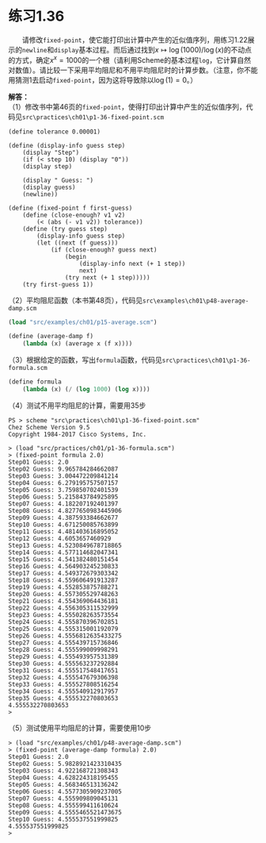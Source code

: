 # 练习1.36
&emsp;&emsp;请修改`fixed-point`，使它能打印出计算中产生的近似值序列，用练习1.22展示的`newline`和`display`基本过程。而后通过找到$x \mapsto \log(1000) / \log(x)$的不动点的方式，确定$x^x=1000$的一个根（请利用Scheme的基本过程`log`，它计算自然对数值）。请比较一下采用平均阻尼和不用平均阻尼时的计算步数。（注意，你不能用猜测1去启动`fixed-point`，因为这将导致除以$\log(1)=0$。）  

**解答：**  
（1）修改书中第46页的`fixed-point`，使得打印出计算中产生的近似值序列，代码见`src\practices\ch01\p1-36-fixed-point.scm`
```
(define tolerance 0.00001)

(define (display-info guess step)
    (display "Step")
    (if (< step 10) (display "0"))
    (display step)

    (display " Guess: ")
    (display guess)
    (newline))

(define (fixed-point f first-guess)
    (define (close-enough? v1 v2)
        (< (abs (- v1 v2)) tolerance))
    (define (try guess step)
        (display-info guess step)
        (let ((next (f guess)))
            (if (close-enough? guess next)
                (begin
                    (display-info next (+ 1 step))
                    next)
                (try next (+ 1 step)))))
    (try first-guess 1))
```
（2）平均阻尼函数（本书第48页），代码见`src\examples\ch01\p48-average-damp.scm`
```lisp
(load "src/examples/ch01/p15-average.scm")

(define (average-damp f)
    (lambda (x) (average x (f x))))
```
（3）根据给定的函数，写出`formula`函数，代码见`src\practices\ch01\p1-36-formula.scm`
```lisp
(define formula
    (lambda (x) (/ (log 1000) (log x))))
```
（4）测试不用平均阻尼的计算，需要用35步
```shell
PS > scheme "src\practices\ch01\p1-36-fixed-point.scm"
Chez Scheme Version 9.5
Copyright 1984-2017 Cisco Systems, Inc.

> (load "src/practices/ch01/p1-36-formula.scm")
> (fixed-point formula 2.0)
Step01 Guess: 2.0
Step02 Guess: 9.965784284662087
Step03 Guess: 3.004472209841214
Step04 Guess: 6.279195757507157
Step05 Guess: 3.759850702401539
Step06 Guess: 5.215843784925895
Step07 Guess: 4.182207192401397
Step08 Guess: 4.8277650983445906
Step09 Guess: 4.387593384662677
Step10 Guess: 4.671250085763899
Step11 Guess: 4.481403616895052
Step12 Guess: 4.6053657460929
Step13 Guess: 4.5230849678718865
Step14 Guess: 4.577114682047341
Step15 Guess: 4.541382480151454
Step16 Guess: 4.564903245230833
Step17 Guess: 4.549372679303342
Step18 Guess: 4.559606491913287
Step19 Guess: 4.552853875788271
Step20 Guess: 4.557305529748263
Step21 Guess: 4.554369064436181
Step22 Guess: 4.556305311532999
Step23 Guess: 4.555028263573554
Step24 Guess: 4.555870396702851
Step25 Guess: 4.555315001192079
Step26 Guess: 4.5556812635433275
Step27 Guess: 4.555439715736846
Step28 Guess: 4.555599009998291
Step29 Guess: 4.555493957531389
Step30 Guess: 4.555563237292884
Step31 Guess: 4.555517548417651
Step32 Guess: 4.555547679306398
Step33 Guess: 4.555527808516254
Step34 Guess: 4.555540912917957
Step35 Guess: 4.555532270803653
4.555532270803653
>
```
（5）测试使用平均阻尼的计算，需要使用10步
```shell
> (load "src/examples/ch01/p48-average-damp.scm")
> (fixed-point (average-damp formula) 2.0)
Step01 Guess: 2.0
Step02 Guess: 5.9828921423310435
Step03 Guess: 4.922168721308343
Step04 Guess: 4.628224318195455
Step05 Guess: 4.568346513136242
Step06 Guess: 4.5577305909237005
Step07 Guess: 4.555909809045131
Step08 Guess: 4.555599411610624
Step09 Guess: 4.5555465521473675
Step10 Guess: 4.555537551999825
4.555537551999825
>
```